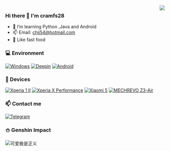 <!--
**Cheng171/Cheng171** is a ✨ _special_ ✨ repository because its `README.md` (this file) appears on your GitHub profile.
Here are some ideas to get you started:
- 🔭 I’m currently working on ...
- 🌱 I’m currently learning Android
- 👯 I’m looking to collaborate on ...
- 🤔 I’m looking for help with ...
- 💬 Ask me about ...
- 📫 How to reach me: ...
- 😄 Pronouns: ...
- ⚡ Fun fact: ...
-->
<img align="right" src="https://github-readme-stats.vercel.app/api?username=Cheng171&include_all_commits=true&show_icons=true&theme=buefy&count_private=true&hide_border=true" />

### Hi there 👋 I'm cramfs28
- 🌱 I’m learning Python ,Java and Android
- 📫 Email: chjj54@hotmail.com
- 🍔 Like fast food

### 💻 Environment
[![Windows](https://img.shields.io/badge/Windows-00BBFF?style=flat-square&logo=Windows&logoColor=FFFFFF&labelColor=00BBFF)](https://www.microsoft.com/windows10)
[![Deepin](https://img.shields.io/badge/Deepin-008BFF?style=flat-square&logo=deepin&logoColor=FFFFFF&labelColor=008BFF)](https://www.deepin.org)
[![Android](https://img.shields.io/badge/Android-00C000?style=flat-square&logo=android&logoColor=FFFFFF&labelColor=00C000)](https://www.android.com/android-12/)

### 📱 Devices
[![Xperia 1 II](https://img.shields.io/badge/Xperia%201%20II-4F4F4F?style=flat-square&logo=Sony&logoColor=FFFFFF&labelColor=4F4F4F)](https://www.sonystyle.com.cn/products/xperia/xperia_1m2/xperia_1m2_purple.html)
[![Xperia X Performance](https://img.shields.io/badge/Xperia%20X%20Performance-4F4F4F?style=flat-square&logo=Sony&logoColor=FFFFFF&labelColor=4F4F4F)](https://https://xperia.sony.jp/xperia/softbank/x_performance/)
[![Xiaomi 5](https://img.shields.io/badge/Xiaomi%205-ED9121?style=flat-square&logo=xiaomi&logoColor=FFFFFF&labelColor=ED9121)](https://www.mi.com/mi5)
[![MECHREVO Z3-Air](https://img.shields.io/badge/MECHREVO%20Z3Air-00BBFF?style=flat-square&labelColor=00BBFF)](https://www.mechrevo.com/)
### 📫 Contact me
[![Telegram](https://img.shields.io/badge/%40cramfs28-0088CC?style=flat-square&logo=telegram&logoColor=FFFFFF&labelColor=0088CC)](https://t.me/cramfs28)

<!--
### 💰 Buy me a coffee
* [爱发电](https://nope.nope)
-->

### ⛄ Genshin Impact
![可爱极是正义](https://genshin-card.getloli.com/60/81396336.png)
